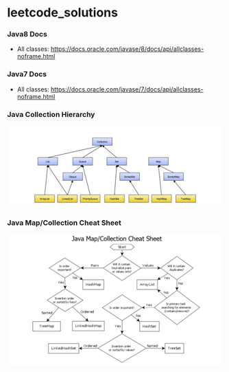 # leetcode_solutions

### Java8 Docs

- All classes: https://docs.oracle.com/javase/8/docs/api/allclasses-noframe.html

### Java7 Docs
- All classes: https://docs.oracle.com/javase/7/docs/api/allclasses-noframe.html 

### Java Collection Hierarchy
![alt text](2018/misc/JavaCollectionHierarchy.png)

### Java Map/Collection Cheat Sheet
![alt text](2018/misc/JavaMapCollectionCheatSheet.png)
